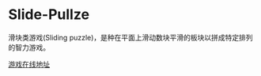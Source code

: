 # Slide-Pullze

 
滑块类游戏(Sliding puzzle)，是种在平面上滑动数块平滑的板块以拼成特定排列的智力游戏。


[游戏在线地址](https://zhuangyin8.github.io/Slide-Pullze/Slide-Pullze.html)
